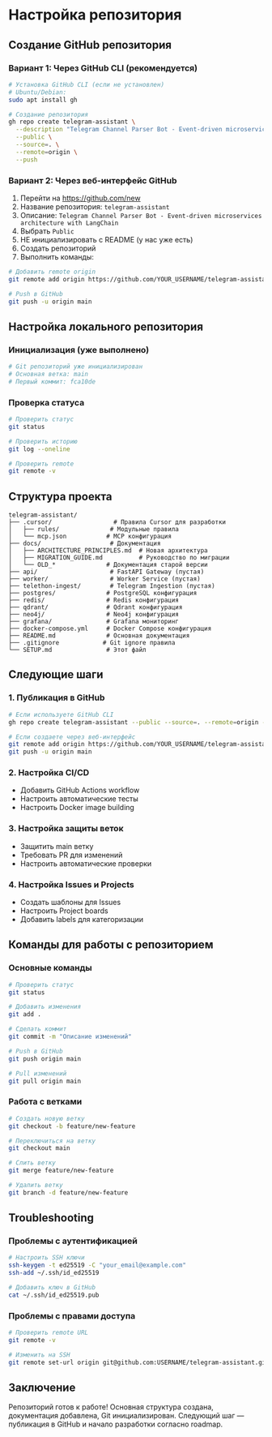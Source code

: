 # Настройка репозитория

## Создание GitHub репозитория

### Вариант 1: Через GitHub CLI (рекомендуется)
```bash
# Установка GitHub CLI (если не установлен)
# Ubuntu/Debian:
sudo apt install gh

# Создание репозитория
gh repo create telegram-assistant \
  --description "Telegram Channel Parser Bot - Event-driven microservices architecture with LangChain" \
  --public \
  --source=. \
  --remote=origin \
  --push
```

### Вариант 2: Через веб-интерфейс GitHub
1. Перейти на https://github.com/new
2. Название репозитория: `telegram-assistant`
3. Описание: `Telegram Channel Parser Bot - Event-driven microservices architecture with LangChain`
4. Выбрать `Public`
5. НЕ инициализировать с README (у нас уже есть)
6. Создать репозиторий
7. Выполнить команды:

```bash
# Добавить remote origin
git remote add origin https://github.com/YOUR_USERNAME/telegram-assistant.git

# Push в GitHub
git push -u origin main
```

## Настройка локального репозитория

### Инициализация (уже выполнено)
```bash
# Git репозиторий уже инициализирован
# Основная ветка: main
# Первый коммит: fca10de
```

### Проверка статуса
```bash
# Проверить статус
git status

# Проверить историю
git log --oneline

# Проверить remote
git remote -v
```

## Структура проекта

```
telegram-assistant/
├── .cursor/                 # Правила Cursor для разработки
│   ├── rules/              # Модульные правила
│   └── mcp.json           # MCP конфигурация
├── docs/                   # Документация
│   ├── ARCHITECTURE_PRINCIPLES.md  # Новая архитектура
│   ├── MIGRATION_GUIDE.md          # Руководство по миграции
│   └── OLD_*              # Документация старой версии
├── api/                    # FastAPI Gateway (пустая)
├── worker/                 # Worker Service (пустая)
├── telethon-ingest/        # Telegram Ingestion (пустая)
├── postgres/              # PostgreSQL конфигурация
├── redis/                 # Redis конфигурация
├── qdrant/                # Qdrant конфигурация
├── neo4j/                 # Neo4j конфигурация
├── grafana/               # Grafana мониторинг
├── docker-compose.yml     # Docker Compose конфигурация
├── README.md              # Основная документация
├── .gitignore            # Git ignore правила
└── SETUP.md               # Этот файл
```

## Следующие шаги

### 1. Публикация в GitHub
```bash
# Если используете GitHub CLI
gh repo create telegram-assistant --public --source=. --remote=origin --push

# Если создаете через веб-интерфейс
git remote add origin https://github.com/YOUR_USERNAME/telegram-assistant.git
git push -u origin main
```

### 2. Настройка CI/CD
- Добавить GitHub Actions workflow
- Настроить автоматические тесты
- Настроить Docker image building

### 3. Настройка защиты веток
- Защитить main ветку
- Требовать PR для изменений
- Настроить автоматические проверки

### 4. Настройка Issues и Projects
- Создать шаблоны для Issues
- Настроить Project boards
- Добавить labels для категоризации

## Команды для работы с репозиторием

### Основные команды
```bash
# Проверить статус
git status

# Добавить изменения
git add .

# Сделать коммит
git commit -m "Описание изменений"

# Push в GitHub
git push origin main

# Pull изменений
git pull origin main
```

### Работа с ветками
```bash
# Создать новую ветку
git checkout -b feature/new-feature

# Переключиться на ветку
git checkout main

# Слить ветку
git merge feature/new-feature

# Удалить ветку
git branch -d feature/new-feature
```

## Troubleshooting

### Проблемы с аутентификацией
```bash
# Настроить SSH ключи
ssh-keygen -t ed25519 -C "your_email@example.com"
ssh-add ~/.ssh/id_ed25519

# Добавить ключ в GitHub
cat ~/.ssh/id_ed25519.pub
```

### Проблемы с правами доступа
```bash
# Проверить remote URL
git remote -v

# Изменить на SSH
git remote set-url origin git@github.com:USERNAME/telegram-assistant.git
```

## Заключение

Репозиторий готов к работе! Основная структура создана, документация добавлена, Git инициализирован. Следующий шаг — публикация в GitHub и начало разработки согласно roadmap.
